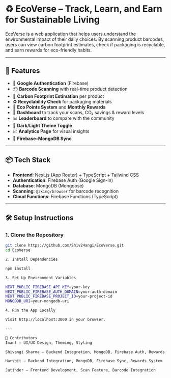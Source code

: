 # ♻️ EcoVerse – Track, Learn, and Earn for Sustainable Living

EcoVerse is a web application that helps users understand the environmental impact of their daily choices. By scanning product barcodes, users can view carbon footprint estimates, check if packaging is recyclable, and earn rewards for eco-friendly habits.

---

## 🚀 Features

- 🔐 **Google Authentication** (Firebase)
- 📦 **Barcode Scanning** with real-time product detection
- 🌱 **Carbon Footprint Estimation** per product
- ♻️ **Recyclability Check** for packaging materials
- 🧠 **Eco Points System** and **Monthly Rewards**
- 🧾 **Dashboard** to track your scans, CO₂ savings & reward levels
- 📊 **Leaderboard** to compare with the community
- 🎨 **Dark/Light Theme Toggle**
- 📈 **Analytics Page** for visual insights
- 🔗 **Firebase–MongoDB Sync**

---

## 📦 Tech Stack

- **Frontend**: Next.js (App Router) + TypeScript + Tailwind CSS
- **Authentication**: Firebase Auth (Google Sign-In)
- **Database**: MongoDB (Mongoose)
- **Scanning**: `@zxing/browser` for barcode recognition
- **Cloud Functions**: Firebase Functions (TypeScript)

---

## 🛠️ Setup Instructions

### 1. Clone the Repository

```bash
git clone https://github.com/Shiv24angi/EcoVerse.git
cd EcoVerse

2. Install Dependencies 

npm install

3. Set Up Environment Variables

NEXT_PUBLIC_FIREBASE_API_KEY=your-key
NEXT_PUBLIC_FIREBASE_AUTH_DOMAIN=your-auth-domain
NEXT_PUBLIC_FIREBASE_PROJECT_ID=your-project-id
MONGODB_URI=your-mongodb-uri

4. Run the App Locally

Visit http://localhost:3000 in your browser.

---

👥 Contributors
Imant — UI/UX Design, Theming, Styling

Shivangi Sharma — Backend Integration, MongoDB, Firebase Auth, Rewards Logic

Harshit — Backend Integration, MongoDB, Firebase Sync, Rewards System

Jatinder — Frontend Development, Scan Feature, Barcode Integration



